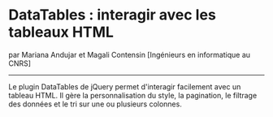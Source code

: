 # DataTables : interagir avec les tableaux HTML
par Mariana Andujar et Magali Contensin [Ingénieurs en informatique au CNRS]

---

Le plugin DataTables de jQuery permet d'interagir facilement avec un tableau HTML. Il gère la personnalisation du style, la pagination, le filtrage des données et le tri sur une ou plusieurs colonnes.
